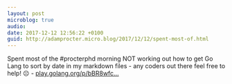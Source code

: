 ```yaml
---
layout: post
microblog: true
audio: 
date: 2017-12-12 12:56:22 +0100
guid: http://adamprocter.micro.blog/2017/12/12/spent-most-of.html
---
```

Spent most of the #procterphd morning NOT working out how to get Go Lang to sort by date in my markdown files  - any coders out there feel free to help! ☹️ - [play.golang.org/p/bBR8wfc...](https://play.golang.org/p/bBR8wfcZfb)
